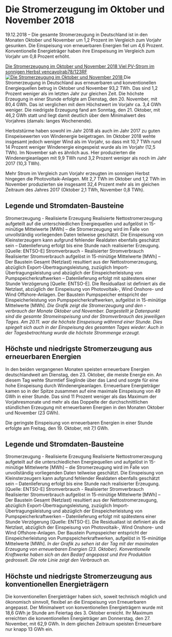 





# Die Stromerzeugung im Oktober und November 2018


19.12.2018 – Die gesamte Stromerzeugung in Deutschland ist in den Monaten Oktober und November um 1,2 Prozent im Vergleich zum Vorjahr gesunken. Die Einspeisung von erneuerbaren Energien fiel um 4,6 Prozent. Konventionelle Energieträger haben ihre Einspeisung im Vergleich zum Vorjahr um 0,8 Prozent erhöht.  

[ Die Stromerzeugung im Oktober und November 2018 Viel PV-Strom im sonnigen Herbst vencavolrab78/123RF ![Die Stromerzeugung im Oktober und November 2018](https://www.smard.de/resource/blob/10308/f4d1e830853afdab60c50da3c6c3b2a8/inline-teaser-okt-nov-data.jpg) ](https://www.smard.de/resource/blob/10308/f4d1e830853afdab60c50da3c6c3b2a8/inline-teaser-okt-nov-data.jpg)
Die Stromerzeugung in Deutschland aus erneuerbaren und konventionellen Energiequellen betrug in Oktober und November 93,2 TWh. Das sind 1,2 Prozent weniger als im letzten Jahr zur gleichen Zeit. Die höchste Erzeugung in einer Stunde erfolgte am Dienstag, den 20. November, mit 80,4 GWh. Das ist verglichen mit dem Höchstwert im Vorjahr ca. 3,4 GWh weniger. Die niedrigste Erzeugung fand am Sonntag, den 21. Oktober, mit 46,2 GWh statt und liegt damit deutlich über dem Minimalwert des Vorjahres (damals: langes Wochenende).  

Herbststürme haben sowohl im Jahr 2018 als auch im Jahr 2017 zu guten Einspeisewerten von Windenergie beigetragen. Im Oktober 2018 wehte insgesamt jedoch weniger Wind als im Vorjahr, so dass mit 10,7 TWh rund 14 Prozent weniger Windenergie eingespeist wurde als im Vorjahr (12,5 TWh). Im November sah es ähnlich aus. Hier produzierten die Windenergieanlagen mit 9,9 TWh rund 3,2 Prozent weniger als noch im Jahr 2017 (10,3 TWh).  

Mehr Strom im Vergleich zum Vorjahr erzeugten im sonnigen Herbst hingegen die Photovoltaik-Anlagen. Mit 2,7 TWh im Oktober und 1,2 TWh im November produzierten sie insgesamt 32,4 Prozent mehr als im gleichen Zeitraum des Jahres 2017 (Oktober 2,1 TWh, November 0,8 TWh).  





  

  

## Legende und Stromdaten-Bausteine
Stromerzeugung - Realisierte Erzeugung 
Realisierte Nettostromerzeugung aufgeteilt auf die unterschiedlichen Energiequellen und aufgelöst in 15-minütige Mittelwerte [MWh] – die Stromerzeugung wird im Falle von unvollständig vorliegenden Daten teilweise geschätzt. Die Einspeisung von Kleinsterzeugern kann aufgrund fehlender Realdaten ebenfalls geschätzt sein – Datenlieferung erfolgt bis eine Stunde nach realisierter Erzeugung. [Quelle: ENTSO-E]
Stromverbrauch - Realisierter Stromverbrauch 
Realisierter Stromverbrauch aufgelöst in 15-minütige Mittelwerte [MWh] – Der Baustein Gesamt (Netzlast) resultiert aus der Nettostromerzeugung, abzüglich Export-Übertragungsleistung, zuzüglich Import-Übertragungsleistung und abzüglich der Einspeicherleistung von Pumpspeicherkraftwerken – Datenlieferung erfolgt mit spätestens einer Stunde Verzögerung [Quelle: ENTSO-E]. Die Residuallast ist definiert als die Netzlast, abzüglich der Einspeisung von Photovoltaik-, Wind Onshore- und Wind Offshore-Anlagen. Der Baustein Pumpspeicher entspricht der Einspeicherleistung von Pumpspeicherkraftwerken, aufgelöst in 15-minütige Mittelwerte [MWh].
_Die Grafik zeigt die Stromerzeugung und den -verbrauch der Monate Oktober und November. Dargestellt je Datenpunkt sind die gesamte Stromeinspeisung und der Stromverbrauch des jeweiligen Tages. Am 20.11. war die höchste Einspeisung während einer Stunde. Dies spiegelt sich auch in der Einspeisung des gesamten Tages wieder: Auch in der Tagesbetrachtung wurde die höchste Strommenge erzeugt._  

##  **Höchste und niedrigste Stromerzeugung aus erneuerbaren Energien**  

In den beiden vergangenen Monaten speisten erneuerbare Energien deutschlandweit am Dienstag, den 23. Oktober, die meiste Energie ein. An diesem Tag wehte Sturmtief Sieglinde über das Land und sorgte für eine hohe Einspeisung durch Windenergieanlagen. Erneuerbare Energieträger kamen so in der Spitze zusammen auf eine maximale Einspeisung von 49 GWh in einer Stunde. Das sind 11 Prozent weniger als das Maximum der Vorjahresmonate und mehr als das Doppelte der durchschnittlichen stündlichen Erzeugung mit erneuerbaren Energien in den Monaten Oktober und November (23 GWh).  

Die geringste Einspeisung von erneuerbaren Energien in einer Stunde erfolgte am Freitag, den 19. Oktober, mit 7,1 GWh.




  

  

## Legende und Stromdaten-Bausteine
Stromerzeugung - Realisierte Erzeugung 
Realisierte Nettostromerzeugung aufgeteilt auf die unterschiedlichen Energiequellen und aufgelöst in 15-minütige Mittelwerte [MWh] – die Stromerzeugung wird im Falle von unvollständig vorliegenden Daten teilweise geschätzt. Die Einspeisung von Kleinsterzeugern kann aufgrund fehlender Realdaten ebenfalls geschätzt sein – Datenlieferung erfolgt bis eine Stunde nach realisierter Erzeugung. [Quelle: ENTSO-E]
Stromverbrauch - Realisierter Stromverbrauch 
Realisierter Stromverbrauch aufgelöst in 15-minütige Mittelwerte [MWh] – Der Baustein Gesamt (Netzlast) resultiert aus der Nettostromerzeugung, abzüglich Export-Übertragungsleistung, zuzüglich Import-Übertragungsleistung und abzüglich der Einspeicherleistung von Pumpspeicherkraftwerken – Datenlieferung erfolgt mit spätestens einer Stunde Verzögerung [Quelle: ENTSO-E]. Die Residuallast ist definiert als die Netzlast, abzüglich der Einspeisung von Photovoltaik-, Wind Onshore- und Wind Offshore-Anlagen. Der Baustein Pumpspeicher entspricht der Einspeicherleistung von Pumpspeicherkraftwerken, aufgelöst in 15-minütige Mittelwerte [MWh].
_In der Grafik zu sehen ist der Tag mit der maximalen Erzeugung von erneuerbaren Energien (23. Oktober). Konventionelle Kraftwerke haben sich an den Bedarf angepasst und ihre Produktion gedrosselt. Die rote Linie zeigt den Verbrauch an._  

##  **Höchste und niedrigste Stromerzeugung aus konventionellen Energieträgern**  

Die konventionellen Energieträger haben sich, soweit technisch möglich und ökonomisch sinnvoll, flexibel an die Einspeisung von Erneuerbaren angepasst. Der Minimalwert von konventionellen Energieträgern wurde mit 18,6 GWh je Stunde am Feiertag des 3. Oktober erreicht. Ihr Maximum erreichten die konventionellen Energieträger am Donnerstag, den 27. November, mit 62,9 GWh. In dem gleichen Zeitraum speisten Erneuerbare nur knapp 13 GWh ein.  









